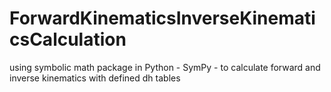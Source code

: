 # ForwardKinematicsInverseKinematicsCalculation
 using symbolic math package in Python  - SymPy - to calculate forward and inverse kinematics with defined dh tables
